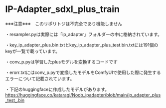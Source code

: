 # IP-Adapter_sdxl_plus_train

※※※注意※※※　このリポリトジは不完全であり機能しません

・resampler.pyは実際には「ip_adapter」フォルダーの中に格納されています。

・key_ip_adapter_plus.bin.txtとkey_ip_adapter_plus_test.bin.txtには191個のkeyが一覧で載っています。

・conv_p.pyは学習したplusモデルを変換するコードです

・erorr.txtにはconv_p.pyで変換したモデルをComfyUIで使用した際に発生するエラーについて記載されています。

・下記のhuggingfaceに作成したモデルがあります。
https://huggingface.co/kataragi/Noob_ipadapter/blob/main/ip_adapter_plus_test_.bin
